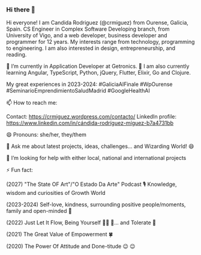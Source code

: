 ### Hi there 👋

Hi everyone! I am Candida Rodriguez (@crmiguez) from Ourense, Galicia, Spain. CS Engineer in Complex Software Developing branch, from University of Vigo, and a web developer, business developer and programmer for 12 years. My interests range from technology, programming to engineering. I am also interested in design, entrepreneurship, and reading.

🔭 I’m currently in Application Developer at Getronics. 🌱 I am also currently learning Angular, TypeScript, Python, jQuery, Flutter, Elixir, Go and Clojure.

My great experiences in 2023-2024: #GaliciaAIFinale #WpOurense #SeminarioEmprendimientoSaludMadrid #GoogleHealthAI

📫 How to reach me: 

Contact: https://crmiguez.wordpress.com/contacto/
LinkedIn profile: https://www.linkedin.com/in/cándida-rodríguez-míguez-b7a4731bb

😄 Pronouns: she/her, they/them

💬 Ask me about latest projects, ideas, challenges... and Wizarding World! :smile:

🤔 I’m looking for help with either local, national and international projects

⚡ Fun fact:

(2027) "The State OF Art"/"O Estado Da Arte" Podcast 🎙️ Knowledge, wisdom and curiosities of Growth World 

(2023-2024) Self-love, kindness, surrounding positive people/moments, family and open-minded 💝

(2022) Just Let It Flow, Being Yourself 🏊‍♀️ 💖... and Tolerate 🌝

(2021) The Great Value of Empowerment 🍀

(2020) The Power Of Attitude and Done-titude :wink: :wink:

